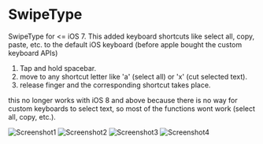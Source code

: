 SwipeType
=========

SwipeType for &lt;= iOS 7. This added keyboard shortcuts like select all, copy, paste, etc. to the default iOS keyboard (before apple bought the custom keyboard APIs)

1. Tap and hold spacebar.
2. move to any shortcut letter like 'a' (select all) or 'x' (cut selected text).
3. release finger and the corresponding shortcut takes place.

this no longer works with iOS 8 and above because there is no way for custom keyboards to select text, so most of the functions wont work (select all, copy, etc.). 

![Screenshot1](https://raw.githubusercontent.com/Saltb0xApps/SwipeType/master/ScreenShots/4%20Inch/Screenshot1.PNG)
![Screenshot2](https://raw.githubusercontent.com/Saltb0xApps/SwipeType/master/ScreenShots/4%20Inch/Screenshot2.PNG)
![Screenshot3](https://raw.githubusercontent.com/Saltb0xApps/SwipeType/master/ScreenShots/4%20Inch/screenshot3.jpg)
![Screenshot4](https://raw.githubusercontent.com/Saltb0xApps/SwipeType/master/ScreenShots/4%20Inch/Sceenshot4.png)
